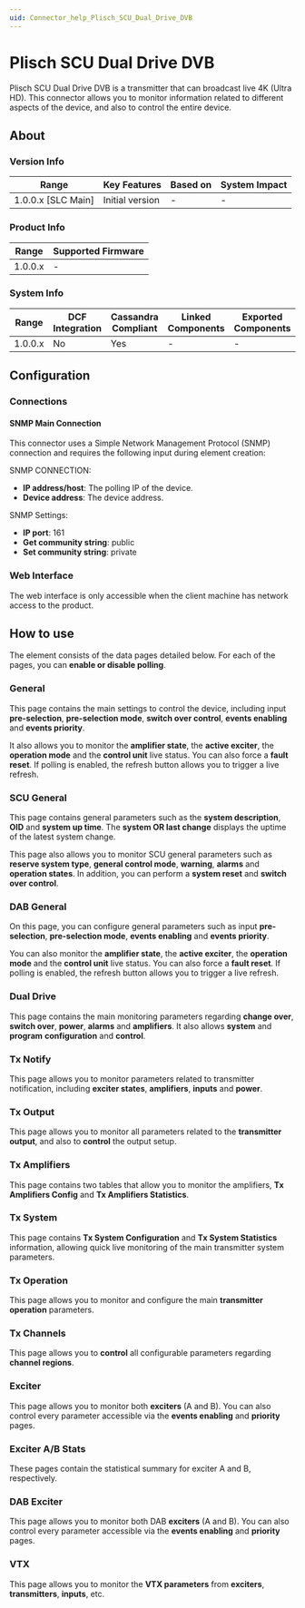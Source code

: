 ```yaml
---
uid: Connector_help_Plisch_SCU_Dual_Drive_DVB
---
```


# Plisch SCU Dual Drive DVB

Plisch SCU Dual Drive DVB is a transmitter that can broadcast live 4K (Ultra HD). This connector allows you to monitor information related to different aspects of the device, and also to control the entire device.

## About

### Version Info

| Range                | Key Features     | Based on     | System Impact     |
|----------------------|------------------|--------------|-------------------|
| 1.0.0.x [SLC Main]   | Initial version  | -            | -                 |

### Product Info

| Range     | Supported Firmware     |
|-----------|------------------------|
| 1.0.0.x   | -                      |

### System Info

| Range     | DCF Integration     | Cassandra Compliant     | Linked Components     | Exported Components     |
|-----------|---------------------|-------------------------|-----------------------|-------------------------|
| 1.0.0.x   | No                  | Yes                     | -                     | -                       |

## Configuration

### Connections

#### SNMP Main Connection

This connector uses a Simple Network Management Protocol (SNMP) connection and requires the following input during element creation:

SNMP CONNECTION:

- **IP address/host**: The polling IP of the device.
- **Device address**: The device address.

SNMP Settings:

- **IP port**: 161
- **Get community string**: public
- **Set community string**: private

### Web Interface

The web interface is only accessible when the client machine has network access to the product.

## How to use

The element consists of the data pages detailed below. For each of the pages, you can **enable or disable polling**.

### General

This page contains the main settings to control the device, including input **pre-selection**, **pre-selection mode**, **switch over control**, **events enabling** and **events priority**.

It also allows you to monitor the **amplifier state**, the **active exciter**, the **operation mode** and the **control unit** live status. You can also force a **fault reset**. If polling is enabled, the refresh button allows you to trigger a live refresh.

### SCU General

This page contains general parameters such as the **system description**, **OID** and **system up time**. The **system OR last change** displays the uptime of the latest system change.

This page also allows you to monitor SCU general parameters such as **reserve system type**, **general control mode**, **warning**, **alarms** and **operation states**. In addition, you can perform a **system reset** and **switch over control**.

### DAB General

On this page, you can configure general parameters such as input **pre-selection**, **pre-selection mode**, **events enabling** and **events priority**.

You can also monitor the **amplifier state**, the **active exciter**, the **operation mode** and the **control unit** live status. You can also force a **fault reset**. If polling is enabled, the refresh button allows you to trigger a live refresh.

### Dual Drive

This page contains the main monitoring parameters regarding **change over**, **switch over**, **power**, **alarms** and **amplifiers**. It also allows **system** and **program** **configuration** and **control**.

### Tx Notify

This page allows you to monitor parameters related to transmitter notification, including **exciter states**, **amplifiers**, **inputs** and **power**.

### Tx Output

This page allows you to monitor all parameters related to the **transmitter** **output**, and also to **control** the output setup.

### Tx Amplifiers

This page contains two tables that allow you to monitor the amplifiers, **Tx Amplifiers Config** and **Tx Amplifiers Statistics**.

### Tx System

This page contains **Tx System Configuration** and **Tx System Statistics** information, allowing quick live monitoring of the main transmitter system parameters.

### Tx Operation

This page allows you to monitor and configure the main **transmitter operation** parameters.

### Tx Channels

This page allows you to **control** all configurable parameters regarding **channel regions**.

### Exciter

This page allows you to monitor both **exciters** (A and B). You can also control every parameter accessible via the **events enabling** and **priority** pages.

### Exciter A/B Stats

These pages contain the statistical summary for exciter A and B, respectively.

### DAB Exciter

This page allows you to monitor both DAB **exciters** (A and B). You can also control every parameter accessible via the **events enabling** and **priority** pages.

### VTX

This page allows you to monitor the **VTX parameters** from **exciters**, **transmitters**, **inputs**, etc.
